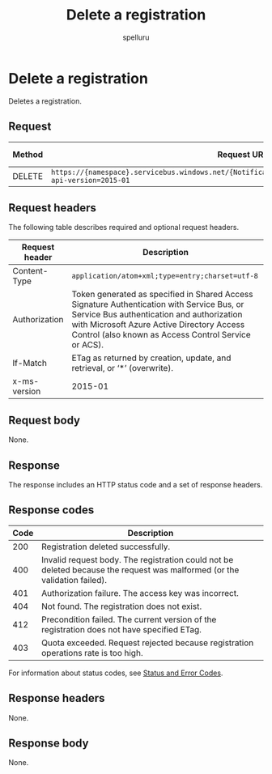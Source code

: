 ﻿---
title: "Delete a registration"
description: Use this API reference documentation to delete a registration.
ms.custom: ""
ms.date: 04/05/2019
ms.reviewer: ""
ms.service: "notification-hubs"
ms.suite: ""
ms.tgt_pltfrm: ""
ms.topic: "reference"
author: "spelluru"
ms.author: "spelluru"
manager: "timlt"

---

# Delete a registration
Deletes a registration.

## Request

| Method | Request URI | HTTP version |
| ------ | ----------- | ------------ | 
| DELETE | `https://{namespace}.servicebus.windows.net/{NotificationHub}/registrations/<registrationId>?api-version=2015-01` | HTTP/1.1 | 


## Request headers

The following table describes required and optional request headers.

| Request header | Description | 
| -------------- | ----------- | 
| Content-Type | `application/atom+xml;type=entry;charset=utf-8` |
| Authorization | Token generated as specified in Shared Access Signature Authentication with Service Bus, or Service Bus authentication and authorization with Microsoft Azure Active Directory Access Control (also known as Access Control Service or ACS). |
| If-Match | ETag as returned by creation, update, and retrieval, or ‘*’ (overwrite). |
| x-ms-version | 2015-01 |

## Request body

None.

## Response

The response includes an HTTP status code and a set of response headers.

## Response codes

| Code | Description | 
| ---- | ----------- | 
| 200 | Registration deleted successfully. |
| 400 | Invalid request body. The registration could not be deleted because the request was malformed (or the validation failed). |
| 401 | Authorization failure. The access key was incorrect. |
| 404 | Not found. The registration does not exist. | 
| 412 | Precondition failed. The current version of the registration does not have specified ETag. |
| 403 | Quota exceeded. Request rejected because registration operations rate is too high. |

For information about status codes, see [Status and Error Codes](/rest/api/storageservices/Common-REST-API-Error-Codes).

## Response headers

None.

## Response body

None.

